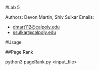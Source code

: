 #Lab 5

Authors: Devon Martin, Shiv Sulkar
Emails:
- dmart112@calpoly.edu
- ssulkar@calpoly.edu

#Usage

##Page Rank

python3 pageRank.py <input_file>
